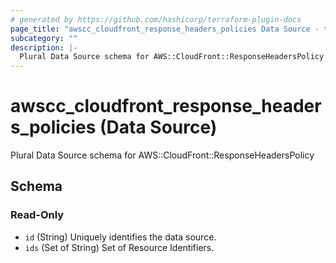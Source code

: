 ```yaml
---
# generated by https://github.com/hashicorp/terraform-plugin-docs
page_title: "awscc_cloudfront_response_headers_policies Data Source - terraform-provider-awscc"
subcategory: ""
description: |-
  Plural Data Source schema for AWS::CloudFront::ResponseHeadersPolicy
---
```


# awscc_cloudfront_response_headers_policies (Data Source)

Plural Data Source schema for AWS::CloudFront::ResponseHeadersPolicy



<!-- schema generated by tfplugindocs -->
## Schema

### Read-Only

- `id` (String) Uniquely identifies the data source.
- `ids` (Set of String) Set of Resource Identifiers.
